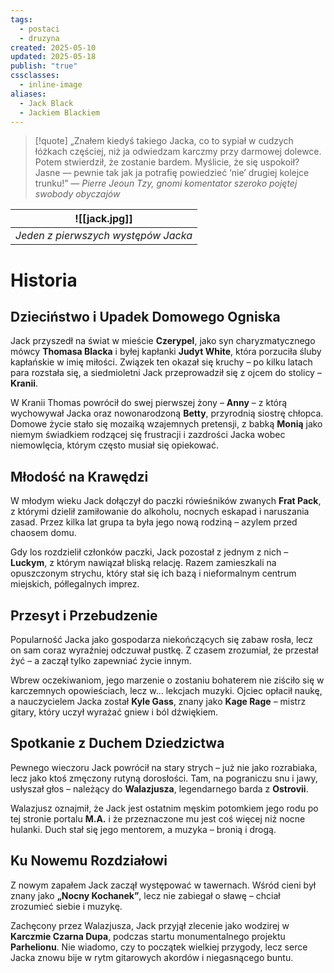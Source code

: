 ```yaml
---
tags:
  - postaci
  - druzyna
created: 2025-05-10
updated: 2025-05-18
publish: "true"
cssclasses:
  - inline-image
aliases:
  - Jack Black
  - Jackiem Blackiem
---
```

> [!quote] „Znałem kiedyś takiego Jacka, co to sypiał w cudzych łóżkach częściej, niż ja odwiedzam karczmy przy darmowej dolewce. Potem stwierdził, że zostanie bardem. Myślicie, że się uspokoił? Jasne — pewnie tak jak ja potrafię powiedzieć ‘nie’ drugiej kolejce trunku!”
>— _Pierre Jeoun Tzy, gnomi komentator szeroko pojętej swobody obyczajów_


|  ![[jack.jpg]]   | 
| --- | 
|  *Jeden z pierwszych występów Jacka*   | 

# **Historia**  
## **Dzieciństwo i Upadek Domowego Ogniska**  
  
Jack przyszedł na świat w mieście **Czerypel**, jako syn charyzmatycznego mówcy **Thomasa Blacka** i byłej kapłanki **Judyt White**, która porzuciła śluby kapłańskie w imię miłości. Związek ten okazał się kruchy – po kilku latach para rozstała się, a siedmioletni Jack przeprowadził się z ojcem do stolicy – **Kranii**.  
  
W Kranii Thomas powrócił do swej pierwszej żony – **Anny** – z którą wychowywał Jacka oraz nowonarodzoną **Betty**, przyrodnią siostrę chłopca. Domowe życie stało się mozaiką wzajemnych pretensji, z babką **Monią** jako niemym świadkiem rodzącej się frustracji i zazdrości Jacka wobec niemowlęcia, którym często musiał się opiekować.  
  
## **Młodość na Krawędzi**  
  
W młodym wieku Jack dołączył do paczki rówieśników zwanych **Frat Pack**, z którymi dzielił zamiłowanie do alkoholu, nocnych eskapad i naruszania zasad. Przez kilka lat grupa ta była jego nową rodziną – azylem przed chaosem domu.  
  
Gdy los rozdzielił członków paczki, Jack pozostał z jednym z nich – **Luckym**, z którym nawiązał bliską relację. Razem zamieszkali na opuszczonym strychu, który stał się ich bazą i nieformalnym centrum miejskich, półlegalnych imprez.  
  
  
## **Przesyt i Przebudzenie**  
  
Popularność Jacka jako gospodarza niekończących się zabaw rosła, lecz on sam coraz wyraźniej odczuwał pustkę. Z czasem zrozumiał, że przestał żyć – a zaczął tylko zapewniać życie innym.  
  
Wbrew oczekiwaniom, jego marzenie o zostaniu bohaterem nie ziściło się w karczemnych opowieściach, lecz w... lekcjach muzyki. Ojciec opłacił naukę, a nauczycielem Jacka został **Kyle Gass**, znany jako **Kage Rage** – mistrz gitary, który uczył wyrażać gniew i ból dźwiękiem.  
  
## **Spotkanie z Duchem Dziedzictwa**  
  
Pewnego wieczoru Jack powrócił na stary strych – już nie jako rozrabiaka, lecz jako ktoś zmęczony rutyną dorosłości. Tam, na pograniczu snu i jawy, usłyszał głos – należący do **Walazjusza**, legendarnego barda z **Ostrovii**.  
  
Walazjusz oznajmił, że Jack jest ostatnim męskim potomkiem jego rodu po tej stronie portalu **M.A.** i że przeznaczone mu jest coś więcej niż nocne hulanki. Duch stał się jego mentorem, a muzyka – bronią i drogą.  
## **Ku Nowemu Rozdziałowi**  
  
Z nowym zapałem Jack zaczął występować w tawernach. Wśród cieni był znany jako **„Nocny Kochanek”**, lecz nie zabiegał o sławę – chciał zrozumieć siebie i muzykę.  
  
Zachęcony przez Walazjusza, Jack przyjął zlecenie jako wodzirej w **Karczmie Czarna Dupa**, podczas startu monumentalnego projektu **Parhelionu**. Nie wiadomo, czy to początek wielkiej przygody, lecz serce Jacka znowu bije w rytm gitarowych akordów i niegasnącego buntu.